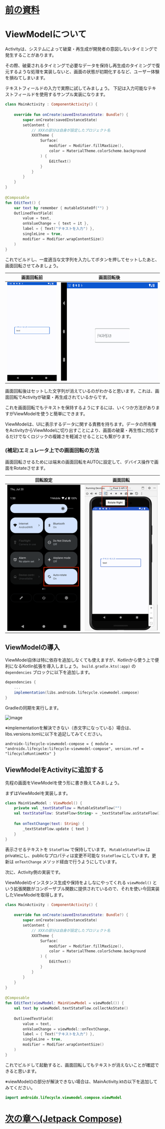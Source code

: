 # [前の資料](./2_Activityについて.md)
# ViewModelについて

Activityは、システムによって破棄・再生成が開発者の意図しないタイミングで発生することがあります。

その際、破棄されるタイミングで必要なデータを保持し再生成のタイミングで復元するような処理を実装しないと、画面の状態が初期化するなど、ユーザー体験を損ねてしまいます。

テキストフィールドの入力で実際に試してみましょう。
下記は入力可能なテキストフィールドを使用するサンプル実装になります。


```kotlin
class MainActivity : ComponentActivity() {

    override fun onCreate(savedInstanceState: Bundle?) {
        super.onCreate(savedInstanceState)
        setContent {
            // XXXの部分は自身が設定したプロジェクト名
            XXXTheme {
                Surface(
                    modifier = Modifier.fillMaxSize(),
                    color = MaterialTheme.colorScheme.background
                ) {
                    EditText()
                }
            }
        }
    }
}

@Composable
fun EditText() {
    var text by remember { mutableStateOf("") }
    OutlinedTextField(
        value = text,
        onValueChange = { text = it },
        label = { Text("テキストを入力") },
        singleLine = true,
        modifier = Modifier.wrapContentSize()
    )
}
```

これでビルドし、一度適当な文字列を入力してボタンを押してセットしたあと、画面回転させてみましょう。

<div align="center">

|画面回転前|画面回転後|
|-|-|
|<img src="image/before.png" width="320">|<img src="image/after.png" height="320">|

</div>

画面回転後はセットした文字列が消えているのがわかると思います。これは、画面回転でActivityが破棄・再生成されているからです。

これを画面回転でもテキストを保持するようにするには、いくつか方法がありますがViewModelを使うと簡単にできます。

ViewModelは、UIに表示するデータに関する責務を持ちます。データの所有権をActivityからViewModelに切り出すことにより、画面の破棄・再生性に対応するだけでなくロジックの複雑さを軽減させることにも繋がります。

### (補足)エミュレータ上での画面回転の方法
画面回転させるためには端末の画面回転をAUTOに設定して、デバイス操作で画面をRotateさせます。

<div align="center">

|回転設定|画面回転|
|-|-|
|<img src="image/enable_rotate.png" width="320">|<img src="image/rotate.png" width="320">|

</div>


## ViewModelの導入

ViewModel自体は特に依存を追加しなくても使えますが、Kotlinから使う上で便利になるKotlin拡張を導入しましょう。 `build.gradle.kts(:app)` の `dependencies` ブロックに以下を追加します。

```gradle
dependencies {
    ...
    implementation(libs.androidx.lifecycle.viewmodel.compose)
}
```

Gradleの同期を実行します。

<img width="259" alt="image" src="https://media.git.dmm.com/user/2885/files/66e1480b-6bab-47d9-a060-747dbe8fddef">

※implementationを解決できない（赤文字になっている）場合は、libs.versions.tomlに以下を追記してみてください。
```Gradle
androidx-lifecycle-viewmodel-compose = { module = "androidx.lifecycle:lifecycle-viewmodel-compose", version.ref = "lifecycleRuntimeKtx" }
```

## ViewModelをActivityに追加する

先程の画面をViewModelを使う形に書き換えてみましょう。

まずはViewModelを実装します。

```kotlin
class MainViewModel : ViewModel() {
    private val _textStateFlow = MutableStateFlow("")
    val textStateFlow: StateFlow<String> = _textStateFlow.asStateFlow()

    fun onTextChange(text: String) {
        _textStateFlow.update { text }
    }
}
```

表示させるテキストを `StateFlow` で保持しています。 `MutableStateFlow` はprivateにし、publicなプロパティは変更不可能な `StateFlow` にしています。更新は `onTextChange` メソッド経由で行うようにしています。

次に、Activity側の実装です。

ViewModelのインスタンス生成や保持をよしなにやってくれる `viewModel()` という拡張関数がコンポーザブル関数に提供されているので、それを使い今回実装したViewModelを取得します。


```kotlin
class MainActivity : ComponentActivity() {

    override fun onCreate(savedInstanceState: Bundle?) {
        super.onCreate(savedInstanceState)
        setContent {
            // XXXの部分は自身が設定したプロジェクト名
            XXXTheme {
                Surface(
                    modifier = Modifier.fillMaxSize(),
                    color = MaterialTheme.colorScheme.background
                ) {
                    EditText()
                }
            }
        }
    }
}

@Composable
fun EditText(viewModel: MainViewModel = viewModel()) {
    val text by viewModel.textStateFlow.collectAsState()

    OutlinedTextField(
        value = text,
        onValueChange = viewModel::onTextChange,
        label = { Text("テキストを入力") },
        singleLine = true,
        modifier = Modifier.wrapContentSize()
    )
}
```

これでビルドして起動すると、画面回転してもテキストが消えないことが確認できると思います。

※viewModel()の部分が解決できない場合は、MainActivity.ktの以下を追加してみてください。
```Kotlin
import androidx.lifecycle.viewmodel.compose.viewModel
```

# [次の章へ(Jetpack Compose)](../Jetpack%20Compose/01-はじめに.md)
